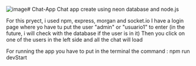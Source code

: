 ![image](https://github.com/Bautista-Poli/Chat-App/assets/111520053/a1daf2a4-cef1-4446-b5d2-e1ed9b9032c6)# Chat-App
Chat app create using neon database and node.js

For this pryect, i used npm, express, morgan and socket.io
I have a login page where yo have tu put the user "admin" or "usuario1" to enter (in the future, i will check with the database if the user is in it)
Then you click on one of the users in the left side and all the chat will load

For running the app you have to put in the terminal the command : npm run devStart



